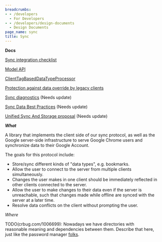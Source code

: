 ```yaml
---
breadcrumbs:
- - /developers
  - For Developers
- - /developers/design-documents
  - Design Documents
page_name: sync
title: Sync
---
```


**Docs**

[Sync integration checklist](/developers/design-documents/sync/integration-checklist)

[Model API](/developers/design-documents/sync/model-api)

[ClientTagBasedDataTypeProcessor](/developers/design-documents/sync/client-tag-based-data-type-processor)

[Protection against data override by legacy clients](/developers/design-documents/sync/old-sync-clients-data-override-protection)

[Sync diagnostics](/developers/design-documents/sync/diagnostics) (Needs update)

[Sync Data Best
Practices](/developers/design-documents/sync/sync-data-best-practices) (Needs update)

[Unified Sync And Storage
proposal](/developers/design-documents/sync/unified-sync-and-storage-overview)
 (Needs update)

***What***

A library that implements the client side of our sync protocol, as well as the
Google server-side infrastructure to serve Google Chrome users and synchronize
data to their Google Account.

The goals for this protocol include:

*   Store/sync different kinds of "data types", e.g. bookmarks.
*   Allow the user to connect to the server from multiple clients
            simultaneously.
*   Changes the user makes in one client should be immediately reflected
            in other clients connected to the server.
*   Allow the user to make changes to their data even if the server is
            unreachable, such that changes made while offline are synced with
            the server at a later time.
*   Resolve data conflicts on the client without prompting the user.

*Where*

TODO(crbug.com/1006699): Nowadays we have directories with reasonable meaning
and dependencies between them. Describe that here, just like the password
manager [folks](https://source.chromium.org/chromium/chromium/src/+/91bcc3658d7f81fde685523091ca94755419a708:components/password_manager/README.md).
